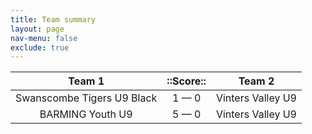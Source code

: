 ```yaml
---
title: Team summary
layout: page
nav-menu: false
exclude: true
---
```




|           Team 1           |  ::Score::  |      Team 2       |
|:--------------------------:|:-----------:|:-----------------:|
| Swanscombe Tigers U9 Black | 1 &mdash; 0 | Vinters Valley U9 |
|      BARMING Youth U9      | 5 &mdash; 0 | Vinters Valley U9 |

 <br /><br /><br />